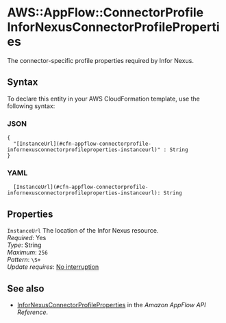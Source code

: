 # AWS::AppFlow::ConnectorProfile InforNexusConnectorProfileProperties<a name="aws-properties-appflow-connectorprofile-infornexusconnectorprofileproperties"></a>

The connector\-specific profile properties required by Infor Nexus\.

## Syntax<a name="aws-properties-appflow-connectorprofile-infornexusconnectorprofileproperties-syntax"></a>

To declare this entity in your AWS CloudFormation template, use the following syntax:

### JSON<a name="aws-properties-appflow-connectorprofile-infornexusconnectorprofileproperties-syntax.json"></a>

```
{
  "[InstanceUrl](#cfn-appflow-connectorprofile-infornexusconnectorprofileproperties-instanceurl)" : String
}
```

### YAML<a name="aws-properties-appflow-connectorprofile-infornexusconnectorprofileproperties-syntax.yaml"></a>

```
  [InstanceUrl](#cfn-appflow-connectorprofile-infornexusconnectorprofileproperties-instanceurl): String
```

## Properties<a name="aws-properties-appflow-connectorprofile-infornexusconnectorprofileproperties-properties"></a>

`InstanceUrl` <a name="cfn-appflow-connectorprofile-infornexusconnectorprofileproperties-instanceurl"></a>
The location of the Infor Nexus resource\.  
_Required_: Yes  
_Type_: String  
_Maximum_: `256`  
_Pattern_: `\S+`  
_Update requires_: [No interruption](https://docs.aws.amazon.com/AWSCloudFormation/latest/UserGuide/using-cfn-updating-stacks-update-behaviors.html#update-no-interrupt)

## See also<a name="aws-properties-appflow-connectorprofile-infornexusconnectorprofileproperties--seealso"></a>

- [InforNexusConnectorProfileProperties](https://docs.aws.amazon.com/appflow/1.0/APIReference/API_InforNexusConnectorProfileProperties.html) in the _Amazon AppFlow API Reference_\.
